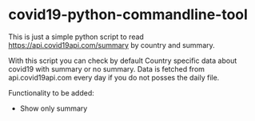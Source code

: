 # covid19-python-commandline-tool
This is just a simple python script to read https://api.covid19api.com/summary by country and summary.

With this script you can check by default Country specific data about covid19 with summary or no summary. 
Data is fetched from api.covid19api.com every day if you do not posses the daily file. 

Functionality to be added:
- Show only summary
